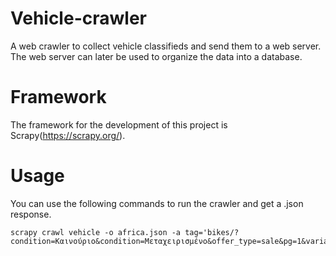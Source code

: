 # Vehicle-crawler
A web crawler to collect vehicle classifieds and send them to a web server. The web server can later be used to organize the data into a database.

# Framework
The framework for the development of this project is Scrapy(https://scrapy.org/).

# Usage
You can use the following commands to run the crawler and get a .json response.
```
scrapy crawl vehicle -o africa.json -a tag='bikes/?condition=Καινούριο&condition=Μεταχειρισμένο&offer_type=sale&pg=1&variant=XRV+750+Africa+TWIN'
```
